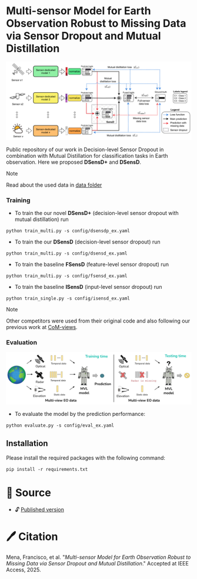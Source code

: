 # Multi-sensor Model for Earth Observation Robust to Missing Data via Sensor Dropout and Mutual Distillation

![dsensdp](imgs/dsensdp_model.png)

Public repository of our work in Decision-level Sensor Dropout in combination with Mutual Distillation for classification tasks in Earth observation. Here we proposed **DSensD+** and **DSensD**.

> [!NOTE]  
> Read about the used data in [data folder](./data)

### Training

* To train the our novel **DSensD+** (decision-level sensor dropout with mutual distillation) run
```
python train_multi.py -s config/dsensdp_ex.yaml
```

* To train the our **DSensD** (decision-level sensor dropout) run
```
python train_multi.py -s config/dsensd_ex.yaml
```

* To train the baseline **FSensD** (feature-level sensor dropout) run
```
python train_multi.py -s config/fsensd_ex.yaml
```

* To train the baseline **ISensD** (input-level sensor dropout) run
```
python train_single.py -s config/isensd_ex.yaml
```

> [!NOTE]  
> Other competitors were used from their original code and also following our previous work at [CoM-views](https://github.com/fmenat/CoM-views). 


### Evaluation
![missing views](imgs/missing_views.jpg)

* To evaluate the model by the prediction performance:
```
python evaluate.py -s config/eval_ex.yaml
```


## Installation
Please install the required packages with the following command:
```
pip install -r requirements.txt
```

# :scroll: Source

* :unlock: [Published version](x)

# 🖊️ Citation

Mena, Francisco, et al. "*Multi-sensor Model for Earth Observation Robust to Missing Data via Sensor Dropout and Mutual Distillation*." Accepted at IEEE Access, 2025.

